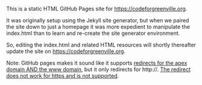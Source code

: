 This is a static HTML GitHub Pages site for https://codeforgreenville.org.

It was originally setup using the Jekyll site generator, but when we paired the site down to just a homepage it was more expedient to manipulate the index.html than to learn and re-create the site generator environment.

So, editing the index.html and related HTML resources will shortly thereafter update the site on https://codeforgreenville.org.

Note: GitHub pages makes it sound like it supports [redirects for the apex domain AND the www domain](https://help.github.com/en/github/working-with-github-pages/about-custom-domains-and-github-pages#using-an-apex-domain-for-your-github-pages-site), but it only redirects for http://.  [The redirect does not work for https and is not supported](https://andygrove.io/2018/05/github-pages-custom-domain-ssl/).
